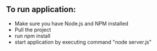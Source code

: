 ## To run application:

+ Make sure you have Node.js and NPM installed
+ Pull the project
+ run npm install
+ start application by executing command "node server.js"
